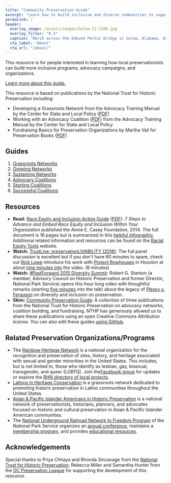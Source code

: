 ```yaml
---
title: "Community Preservation Guide"
excerpt: "Learn how to build inclusive and diverse communities to support and advocate for historic preservation."
permalink: /
header:
  overlay_image: /assets/images/Selma-21-1280.jpg
  overlay_filter: "0.5"
  caption: "March across the Edmund Pettus Bridge in Selma, Alabama, 2015. [Official White House Photo by Pete Souza](https://www.whitehouse.gov/blog/2015/03/09/behind-lens-selma-50-years-later) ([PD](https://creativecommons.org/publicdomain/mark/1.0/))"
  cta_label: "About"
  cta_url: "/about/"
---
```


This resource is for people interested in learning how local preservationists can build more inclusive programs, advocacy campaigns, and organizations.

[Learn more about this guide.](/community/about/)

This resource is based on publications by the National Trust for Historic Preservation including:

- Developing a Grassroots Network from the Advocacy Training Manual by the Center for State and Local Policy ([PDF](https://drive.google.com/open?id=0ByRNPnSQ-I35YVAtUC1JdnBiWWM))
- Working with an Advocacy Coalition ([PDF](https://drive.google.com/open?id=0ByRNPnSQ-I35ZXc4eERxem1mamc)) from the Advocacy Training Manual by the Center for State and Local Policy
- Fundraising Basics for Preservation Organizations by Martha Vail for Preservation Books ([PDF](https://drive.google.com/open?id=0ByRNPnSQ-I35TlUwSmkwbVN3em8))

## Guides

1. [Grassroots Networks](/community/guides/grassroots-networks/)
2. [Growing Networks](/community/guides/growing-networks/)
3. [Sustaining Networks](/community/guides/sustaining-networks/)
4. [Advocacy Coalitions](/community/guides/advocacy-coalitions/)
5. [Starting Coalitions](/community/guides/starting-coalitions/)
6. [Successful Coalitions](/community/guides/successful-coalitions/)

## Resources

- **Read:** [Race Equity and Inclusion Action Guide](http://www.aecf.org/resources/race-equity-and-inclusion-action-guide/) ([PDF](http://www.aecf.org/m/resourcedoc/AECF_EmbracingEquity7Steps-2014.pdf)): _7 Steps to Advance and Embed Race Equity and Inclusion Within Your Organization_ published the Annie E. Casey Foundation, 2014. The full document is 16 pages but is summarized in this [helpful infographic](https://pbs.twimg.com/media/CzGVpaOXUAM7PQg.jpg:large). Additional related information and resources can be found on the [Racial Equity Tools](http://racialequitytools.org) website.
- **Watch:** [TrustLive: preservationLIVABILITY (2016)](https://www.youtube.com/watch?v=R9GBBSwp01w&list=PLk9GN_xSQe42Yo2ijnPVoynVvD6iMqYsA&index=4): The full panel discussion is excellent but if you don't have 60 minutes to spare, check out [Rick Lowe](https://en.wikipedia.org/wiki/Rick_Lowe) introduce his work with [Project Rowhouses](http://projectrowhouses.org/) in Houston at about [nine minutes into](https://youtu.be/R9GBBSwp01w?t=8m45s) the video. (6 minutes)
- **Watch:** [#PastForward 2015 Diversity Summit](https://www.youtube.com/watch?v=7YyfrL5f8mo): Robert G. Stanton (a member, Advisory Council on Historic Preservation and former Director, National Park Service) opens this hour long video with thoughtful remarks (starting [five minutes](https://youtu.be/7YyfrL5f8mo?t=5m52s) into the talk) about the legacy of [Plessy v. Ferguson](https://en.wikipedia.org/wiki/Plessy_v._Ferguson) on diversity and inclusion on preservation.
- **Skim:** [Community Preservation Guide](https://localpreservation.github.io/community/): A collection of three publications from the National Trust for Historic Preservation on advocacy networks, coalition building, and fundraising. NTHP has generously allowed us to share these publications using an open Creative Commons Attribution license. You can also edit these guides [using GitHub](https://github.com/localpreservation/community).

## Related Preservation Organizations/Programs

- The [Rainbow Heritage Network](https://rainbowheritagenetwork.org/) is a national organization for the recognition and preservation of sites, history, and heritage associated with sexual and gender minorities in the United States. This includes, but is not limited to, those who identify as lesbian, gay, bisexual, transgender, and queer (LGBTQ). Join the[Facebook group](https://www.facebook.com/groups/439557382858786/) for updates or explore the [RHN directory of local projects](https://rainbowheritagenetwork.org/directory/).
- [Latinos in Heritage Conservation](https://www.facebook.com/latinoheritageconservation) is a grassroots network dedicated to promoting historic preservation in Latino communities throughout the United States.
- [Asian & Pacific Islander Americans in Historic Preservation](http://www.apiahip.org/) is a national network of preservationists, historians, planners, and advocates focused on historic and cultural preservation in Asian & Pacific Islander American communities.
- The [National Underground Railroad Network to Freedom Program](https://www.nps.gov/subjects/ugrr/index.htm) of the National Park Service organizes an [annual conference](https://www.nps.gov/subjects/ugrr/annual-conference.htm), maintains a [membership program](https://www.nps.gov/subjects/ugrr/join_ntf/index.htm), and provides [educational resources](https://www.nps.gov/subjects/ugrr/education/index.htm).

## Acknowledgements

Special thanks to Priya Chhaya and Rhonda Sincavage from the [National Trust for Historic Preservation](https://savingplaces.org/); Rebecca Miller and Samantha Hunter from the [DC Preservation League](http://www.dcpreservation.org/) for supporting the development of this resource.
